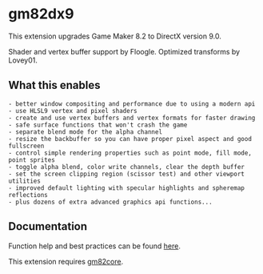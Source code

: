# gm82dx9
This extension upgrades Game Maker 8.2 to DirectX version 9.0.

Shader and vertex buffer support by Floogle.
Optimized transforms by Lovey01.

## What this enables

    - better window compositing and performance due to using a modern api
    - use HLSL9 vertex and pixel shaders
    - create and use vertex buffers and vertex formats for faster drawing
    - safe surface functions that won't crash the game
    - separate blend mode for the alpha channel
    - resize the backbuffer so you can have proper pixel aspect and good fullscreen
    - control simple rendering properties such as point mode, fill mode, point sprites
    - toggle alpha blend, color write channels, clear the depth buffer
    - set the screen clipping region (scissor test) and other viewport utilities
    - improved default lighting with specular highlights and spheremap reflections
    - plus dozens of extra advanced graphics api functions...

## Documentation

Function help and best practices can be found [here](Game%20Maker%208.2%20DirectX%209.txt).

This extension requires [gm82core](https://github.com/omicronrex/gm82core).
